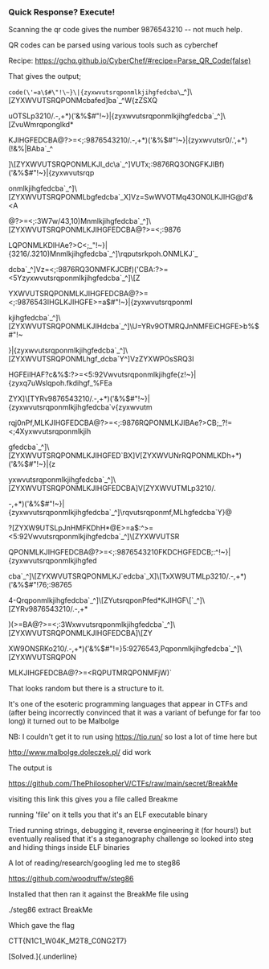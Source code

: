 ### Quick Response? Execute!





Scanning the qr code gives the number 9876543210 -- not much help.

QR codes can be parsed using various tools such as cyberchef

Recipe: <https://gchq.github.io/CyberChef/#recipe=Parse_QR_Code(false)>

That gives the output;

`code(\'=a\$#\"!\~}\|{zyxwvutsrqponmlkjihgfedcba\`\_\^\]\\\[ZYXWVUTSRQPONMcbafed\]ba\`\_\^W{zZSXQ

uOTSLp3210/.-,+\*)(\'&%\$#\"!\~}\|{zyxwvutsrqponmlkjihgfedcba\`\_\^\]\\\[ZvuWmrqponglkd\*

KJIHGFEDCBA@?\>=\<;:9876543210/.-,+\*)(\'&%\$#\"!\~}\|{zyxwvutsr0/.\',+\*)(!&%\|BAba\`\_\^

\]\\\[ZYXWVUTSRQPONMLKJI_dc\\a\`\_\^\]VUTx;:9876RQ3ONGFKJIBf)(\'&%\$#\"!\~}\|{zyxwvutsrqp

onmlkjihgfedcba\`\_\^\]\\\[ZYXWVUTSRQPONMLbgfedcba\`\_X\]Vz=SwWVOTMq43ON0LKJIHG@d\'&\<A

@?\>=\<;:3W7w/43,10)Mnmlkjihgfedcba\`\_\^\]\\\[ZYXWVUTSRQPONMLKJIHGFEDCBA@?\>=\<;:9876

LQPONMLKDIHAe?\>C\<;\_\"!\~}\|{3216/.3210)Mnmlkjihgfedcba\`\_\^\]\\rqputsrkpoh.ONMLKJ\`\_

dcba\`\_\^\]Vz=\<;:9876RQ3ONMFKJCBf)(\'CBA:?\>=\<5Yzyxwvutsrqponmlkjihgfedcba\`\_\^\]\\\[Z

YXWVUTSRQPONMLKJIHGFEDCBA@?\>=\<;:9876543IHGLKJIHGFE\>=a\$#\"!\~}\|{zyxwvutsrqponml

kjihgfedcba\`\_\^\]\\\[ZYXWVUTSRQPONMLKJIHdcba\`\_\^\]\\U=YRv9OTMRQJnNMFEiCHGFE\>b%\$#\"!\~

}\|{zyxwvutsrqponmlkjihgfedcba\`\_\^\]\\\[ZYXWVUTSRQPONMLhgf_dcba\`Y\^\]VzZYXWPOsSRQ3I

HGFEiIHAF?c&%\$:?\>=\<5:92Vwvutsrqponmlkjihgfe{z!\~}\|{zyxq7uWslqpoh.fkdihgf\_%FEa

ZYX\]\\\[TYRv9876543210/.-,+\*)(\'&%\$#\"!\~}\|{zyxwvutsrqponmlkjihgfedcba\`v{zyxwvutm

rqj0nPf,MLKJIHGFEDCBA@?\>=\<;:9876RQPONMLKJIBAe?\>CB;\_?!=\<;4Xyxwvutsrqponmlkjih

gfedcba\`\_\^\]\\\[ZYXWVUTSRQPONMLKJIHGFED\`BX\]V\[ZYXWVUNrRQPONMLKDh+\*)(\'&%\$#\"!\~}\|{z

yxwvutsrqponmlkjihgfedcba\`\_\^\]\\\[ZYXWVUTSRQPONMLKJIHGFEDCBA\]V\[ZYXWVUTMLp3210/.

-,+\*)(\'&%\$#\"!\~}\|{zyxwvutsrqponmlkjihgfedcba\`\_\^\]\\rqvutsrqponmf,MLhgfedcba\`Y}@

?\[ZYXW9UTSLpJnHMFKDhH\*@E\>=a\$:\^\>=\<5:92Vwvutsrqponmlkjihgfedcba\`\_\^\]\\\[ZYXWVUTSR

QPONMLKJIHGFEDCBA@?\>=\<;:9876543210FKDCHGFEDCB;:\^!\~}\|{zyxwvutsrqponmlkjihgfed

cba\`\_\^\]\\\[ZYXWVUTSRQPONMLKJ\`edcba\`\_X\]\\\[TxXW9UTMLp3210/.-,+\*)(\'&%\$#\"!76;:98765

4-Qrqponmlkjihgfedcba\`\_\^\]\\\[ZYutsrqponPfed\*KJIHGF\\\[\`\_\^\]\\\[ZYRv9876543210/.-,+\*

)(\>=BA@?\>=\<;:3Wxwvutsrqponmlkjihgfedcba\`\_\^\]\\\[ZYXWVUTSRQPONMLKJIHGFEDCBA\]\\\[ZY

XW9ONSRKo210/.-,+\*)(\'&%\$#\"!=}5:9276543,Pqponmlkjihgfedcba\`\_\^\]\\\[ZYXWVUTSRQPON

MLKJIHGFEDCBA@?\>=\<RQPUTMRQPONMFjW)`

That looks random but there is a structure to it.

It's one of the esoteric programming languages that appear in CTFs and
(after being incorrectly convinced that it was a variant of befunge for
far too long) it turned out to be Malbolge

NB: I couldn't get it to run using <https://tio.run/> so lost a lot of
time here but

<http://www.malbolge.doleczek.pl/> did work



The output is

<https://github.com/ThePhilosopherV/CTFs/raw/main/secret/BreakMe>

visiting this link this gives you a file called Breakme

running 'file' on it tells you that it's an ELF executable binary



Tried running strings, debugging it, reverse engineering it (for hours!)
but eventually realised that it's a steganography challenge so looked
into steg and hiding things inside ELF binaries

A lot of reading/research/googling led me to steg86

<https://github.com/woodruffw/steg86>



Installed that then ran it against the BreakMe file using

./steg86 extract BreakMe



Which gave the flag

CTT{N1C1_W04K_M2T8_C0NG2T7}

[Solved.]{.underline}
